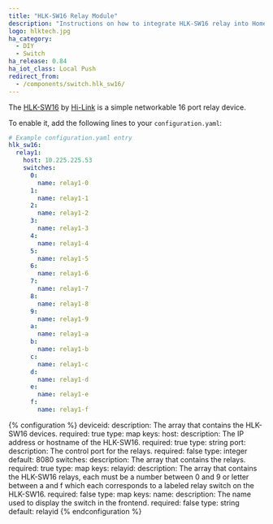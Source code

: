 ```yaml
---
title: "HLK-SW16 Relay Module"
description: "Instructions on how to integrate HLK-SW16 relay into Home Assistant."
logo: hlktech.jpg
ha_category:
  - DIY
  - Switch
ha_release: 0.84
ha_iot_class: Local Push
redirect_from:
  - /components/switch.hlk_sw16/
---
```


The [HLK-SW16](http://www.hlktech.net/product_detail.php?ProId=48) by [Hi-Link](http://www.hlktech.net/) is a simple networkable 16 port relay device.

To enable it, add the following lines to your `configuration.yaml`:

```yaml
# Example configuration.yaml entry
hlk_sw16:
  relay1:
    host: 10.225.225.53
    switches:
      0:
        name: relay1-0
      1:
        name: relay1-1
      2:
        name: relay1-2
      3:
        name: relay1-3
      4:
        name: relay1-4
      5:
        name: relay1-5
      6:
        name: relay1-6
      7:
        name: relay1-7
      8:
        name: relay1-8
      9:
        name: relay1-9
      a:
        name: relay1-a
      b:
        name: relay1-b
      c:
        name: relay1-c
      d:
        name: relay1-d
      e:
        name: relay1-e
      f:
        name: relay1-f
```

{% configuration %}
deviceid:
  description: The array that contains the HLK-SW16 devices.
  required: true
  type: map
  keys:
    host:
      description: The IP address or hostname of the HLK-SW16.
      required: true
      type: string
    port:
      description: The control port for the relays.
      required: false
      type: integer
      default: 8080
    switches:
      description: The array that contains the relays.
      required: true
      type: map
      keys:
        relayid:
          description: The array that contains the HLK-SW16 relays, each must be a number between 0 and 9 or letter between a and f which each corresponds to a labeled relay switch on the HLK-SW16.
          required: false
          type: map
          keys:
            name:
              description: The name used to display the switch in the frontend.
              required: false
              type: string
              default: relayid
{% endconfiguration %}
